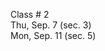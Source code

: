 
<div class="lecture2">

<div class="column_date">

Class # 2 <br> 
Thu, Sep. 7 (sec. 3)<br>
Mon, Sep. 11 (sec. 5)  


</div>

<div class="column_materials">
<p markdown="block">



</p>
</div>

<div class="column_assign">
<p markdown="block">



</p>
</div>
    
</div>
